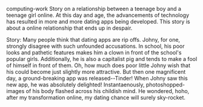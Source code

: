 computing-work
Story on a relationship between a teenage boy and a teenage girl online. 
At this day and age, the advancements of technology has resulted in more and more dating apps being developed. 
This story is about a online relationship that ends up in despair.

Story: Many people think that dating apps are rip offs. Johny, for one, strongly disagree with such unfounded accusations. 
In school, his poor looks and pathetic features makes him a clown in front of the school's popular girls.
Additionally, he is also a capitalist pig and tends to make a fool of himself in front of them.
Oh, how much does poor little Johny wish that his could become just slightly more attractive. 
But then one magnificent day, a ground-breaking app was released--Tinder!
When Johny saw this new app, he was absolutely delighted!
Instantaenously, photoshopped-images of his body flashed across his childish mind.
He wondered, hoho, after my transformation online, my dating chance will surely sky-rocket.
